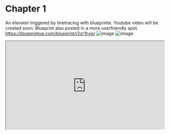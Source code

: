 # Chapter 1

An elevator triggered by linetracing with blueprints. Youtube video will be created soon.
Blueprint also posted in a more userfriendly spot. https://blueprintue.com/blueprint/j2zr1hyq/
![image](https://user-images.githubusercontent.com/43772313/94976708-c8ed1500-04e3-11eb-9bea-6b271ce64e7f.png)
![image](https://user-images.githubusercontent.com/43772313/94976722-d3a7aa00-04e3-11eb-9f83-afa08646172f.png)



<style>.embed-container { position: relative; padding-bottom: 56.25%; height: 0; overflow: hidden; max-width: 100%; } .embed-container iframe, .embed-container object, .embed-container embed { position: absolute; top: 0; left: 0; width: 100%; height: 100%; }</style><div class='embed-container'><iframe src='https://blueprintue.com/render/j2zr1hyq' scrolling='no' allowfullscreen></iframe> </div>
